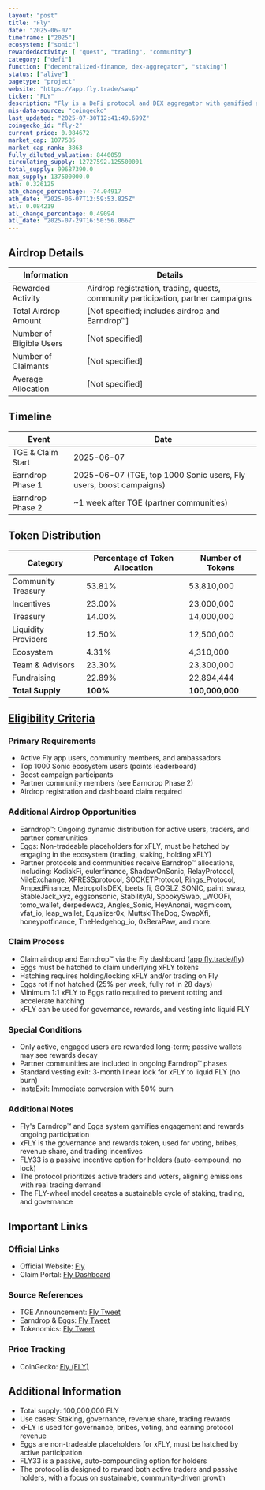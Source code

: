 ```yaml
---
layout: "post"
title: "Fly"
date: "2025-06-07"
timeframe: ["2025"]
ecosystem: ["sonic"]
rewardedActivity: [ "quest", "trading", "community"]
category: ["defi"]
function: ["decentralized-finance, dex-aggregator", "staking"]
status: ["alive"]
pagetype: "project"
website: "https://app.fly.trade/swap"
ticker: "FLY"
description: "Fly is a DeFi protocol and DEX aggregator with gamified airdrop and engagement mechanics, rewarding active users, traders, and community members through a dynamic Earndrop™ system."
mis-data-source: "coingecko"
last_updated: "2025-07-30T12:41:49.699Z"
coingecko_id: "fly-2"
current_price: 0.084672
market_cap: 1077585
market_cap_rank: 3863
fully_diluted_valuation: 8440059
circulating_supply: 12727592.125500001
total_supply: 99687390.0
max_supply: 137500000.0
ath: 0.326125
ath_change_percentage: -74.04917
ath_date: "2025-06-07T12:59:53.825Z"
atl: 0.084219
atl_change_percentage: 0.49094
atl_date: "2025-07-29T16:50:56.066Z"
---
```


## Airdrop Details

| Information              | Details                                                     |
| ------------------------ | ----------------------------------------------------------- |
| Rewarded Activity        | Airdrop registration, trading, quests, community participation, partner campaigns |
| Total Airdrop Amount     | [Not specified; includes airdrop and Earndrop™]             |
| Number of Eligible Users | [Not specified]                                             |
| Number of Claimants      | [Not specified]                                             |
| Average Allocation       | [Not specified]                                             |

## Timeline

| Event               | Date                                           |
| ------------------- | ---------------------------------------------- |
| TGE & Claim Start   | 2025-06-07                                     |
| Earndrop Phase 1    | 2025-06-07 (TGE, top 1000 Sonic users, Fly users, boost campaigns) |
| Earndrop Phase 2    | ~1 week after TGE (partner communities)         |

## Token Distribution

| Category              | Percentage of Token Allocation | Number of Tokens   |
| --------------------- | ------------------------------ | ------------------ |
| Community Treasury    | 53.81%                         | 53,810,000         |
| Incentives            | 23.00%                         | 23,000,000         |
| Treasury              | 14.00%                         | 14,000,000         |
| Liquidity Providers   | 12.50%                         | 12,500,000         |
| Ecosystem             | 4.31%                          | 4,310,000          |
| Team & Advisors       | 23.30%                         | 23,300,000         |
| Fundraising           | 22.89%                         | 22,894,444         |
| **Total Supply**      | **100%**                       | **100,000,000**    |

## [Eligibility Criteria](https://x.com/flytrade_/status/1931134273702281451)

### Primary Requirements

- Active Fly app users, community members, and ambassadors
- Top 1000 Sonic ecosystem users (points leaderboard)
- Boost campaign participants
- Partner community members (see Earndrop Phase 2)
- Airdrop registration and dashboard claim required

### Additional Airdrop Opportunities

- Earndrop™: Ongoing dynamic distribution for active users, traders, and partner communities
- Eggs: Non-tradeable placeholders for xFLY, must be hatched by engaging in the ecosystem (trading, staking, holding xFLY)
- Partner protocols and communities receive Earndrop™ allocations, including: KodiakFi, eulerfinance, ShadowOnSonic, RelayProtocol, NileExchange, XPRESSprotocol, SOCKETProtocol, Rings_Protocol, AmpedFinance, MetropolisDEX, beets_fi, GOGLZ_SONIC, paint_swap, StableJack_xyz, eggsonsonic, StabilityAI, SpookySwap, _WOOFi, tomo_wallet, derpedewdz, Angles_Sonic, HeyAnonai, wagmicom, vfat_io, leap_wallet, Equalizer0x, MuttskiTheDog, SwapXfi, honeypotfinance, TheHedgehog_io, 0xBeraPaw, and more.

### Claim Process

- Claim airdrop and Earndrop™ via the Fly dashboard ([app.fly.trade/fly](http://app.fly.trade/fly))
- Eggs must be hatched to claim underlying xFLY tokens
- Hatching requires holding/locking xFLY and/or trading on Fly
- Eggs rot if not hatched (25% per week, fully rot in 28 days)
- Minimum 1:1 xFLY to Eggs ratio required to prevent rotting and accelerate hatching
- xFLY can be used for governance, rewards, and vesting into liquid FLY

### Special Conditions

- Only active, engaged users are rewarded long-term; passive wallets may see rewards decay
- Partner communities are included in ongoing Earndrop™ phases
- Standard vesting exit: 3-month linear lock for xFLY to liquid FLY (no burn)
- InstaExit: Immediate conversion with 50% burn

### Additional Notes

- Fly's Earndrop™ and Eggs system gamifies engagement and rewards ongoing participation
- xFLY is the governance and rewards token, used for voting, bribes, revenue share, and trading incentives
- FLY33 is a passive incentive option for holders (auto-compound, no lock)
- The protocol prioritizes active traders and voters, aligning emissions with real trading demand
- The FLY-wheel model creates a sustainable cycle of staking, trading, and governance

## Important Links

### Official Links

- Official Website: [Fly](https://app.fly.trade/swap)
- Claim Portal: [Fly Dashboard](http://app.fly.trade/fly)

### Source References

- TGE Announcement: [Fly Tweet](https://x.com/flytrade_/status/1931134273702281451)
- Earndrop & Eggs: [Fly Tweet](https://x.com/flytrade_/status/1932485221393264845)
- Tokenomics: [Fly Tweet](https://x.com/flytrade_/status/1915130170672918923)

### Price Tracking

- CoinGecko: [Fly (FLY)](https://www.coingecko.com/en/coins/fly-2)

## Additional Information

- Total supply: 100,000,000 FLY
- Use cases: Staking, governance, revenue share, trading rewards
- xFLY is used for governance, bribes, voting, and earning protocol revenue
- Eggs are non-tradeable placeholders for xFLY, must be hatched by active participation
- FLY33 is a passive, auto-compounding option for holders
- The protocol is designed to reward both active traders and passive holders, with a focus on sustainable, community-driven growth